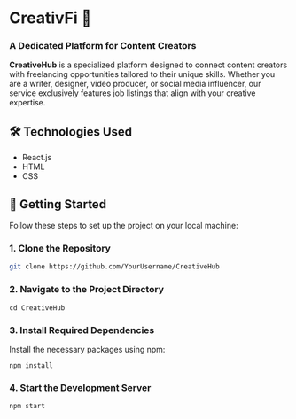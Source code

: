 # CreativFi 🌟
### A Dedicated Platform for Content Creators

**CreativeHub** is a specialized platform designed to connect content creators with freelancing opportunities tailored to their unique skills. Whether you are a writer, designer, video producer, or social media influencer, our service exclusively features job listings that align with your creative expertise.


## 🛠️ Technologies Used
  - React.js
  - HTML
  - CSS

## 🚀 Getting Started

Follow these steps to set up the project on your local machine:

### 1. Clone the Repository
```bash
git clone https://github.com/YourUsername/CreativeHub

```
### 2. Navigate to the Project Directory
```
cd CreativeHub
```
### 3. Install Required Dependencies
Install the necessary packages using npm:
```
npm install
```
### 4. Start the Development Server
```
npm start
